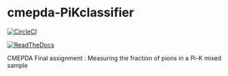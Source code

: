 # cmepda-PiKclassifier

[![CircleCI](https://dl.circleci.com/status-badge/img/gh/LorenzoPunzi/cmepda-PiKclassifier/tree/main.svg?style=svg)](https://dl.circleci.com/status-badge/redirect/gh/LorenzoPunzi/cmepda-PiKclassifier/tree/main)

[![ReadTheDocs](https://readthedocs.org/projects/docs/badge/?version=latest)](https://cmepda-pikclassifier.readthedocs.io/en/latest/)


CMEPDA Final assignment : Measuring the fraction of pions in a Pi-K mixed sample
